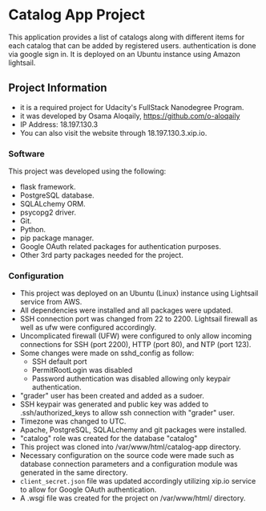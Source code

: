 # Catalog App Project
This application provides a list of catalogs along with different items for each catalog that can be added by registered users. authentication is done via google sign in. It is deployed on an Ubuntu instance using Amazon lightsail.

## Project Information
- it is a required project for Udacity's FullStack Nanodegree Program.
- it was developed by Osama Aloqaily, https://github.com/o-aloqaily
- IP Address: 18.197.130.3
- You can also visit the website through 18.197.130.3.xip.io.

### Software
This project was developed using the following:
- flask framework.
- PostgreSQL database.
- SQLALchemy ORM.
- psycopg2 driver.
- Git.
- Python.
- pip package manager.
- Google OAuth related packages for authentication purposes.
- Other 3rd party packages needed for the project.


### Configuration
- This project was deployed on an Ubuntu (Linux) instance using Lightsail service from AWS.
- All dependencies were installed and all packages were updated.
- SSH connection port was changed from 22 to 2200. Lightsail firewall as well as ufw were configured accordingly.
- Uncomplicated firewall (UFW) were configured to only allow incoming connections for SSH (port 2200), HTTP (port 80), and NTP (port 123).
- Some changes were made on sshd_config as follow:
    - SSH default port
    - PermitRootLogin was disabled
    - Password authentication was disabled allowing only keypair authentication.
- "grader" user has been created and added as a sudoer.
- SSH keypair was generated and public key was added to .ssh/authorized_keys to allow ssh connection with "grader" user.
- Timezone was changed to UTC.
- Apache, PostgreSQL, SQLALchemy and git packages were installed.
- "catalog" role was created for the database "catalog"
- This project was cloned into /var/www/html/catalog-app directory.
- Necessary configuration on the source code were made such as database connection parameters and a configuration module was generated in the same directory.
- `client_secret.json` file was updated accordingly utilizing xip.io service to allow for Google OAuth authentication.
- A .wsgi file was created for the project on /var/www/html/ directory.

